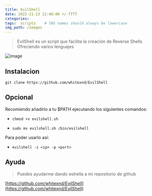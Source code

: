 ```yaml
---
title: EvilShell
date: 2022-11-23 12:48:00 +/-TTTT
categories: 
tags:  scripts    # TAG names should always be lowercase
img_path: /images
---
```


>EvilShell es un script que facilita la creación de Reverse Shells
>Ofreciendo varios lenguajes

![image](https://user-images.githubusercontent.com/103772333/203641445-20a1003f-c497-46f9-95b6-72c1f8b4521e.png)

## Instalacion


`git clone https://github.com/whitexnd/EvilShell`

## Opcional

Recomiendo añadirlo a tu $PATH ejecutando los siguientes comandos:
- `chmod +x evilshell.sh`

- `sudo mv evilshell.sh /bin/evilshell`

Para poder usarlo así:
- `evilshell -i <ip> -p <port>`

## Ayuda

>Puedes ayudarme dando estrella a mi repositorio de github

[https://github.com/whitexnd/EvilShell](https://github.com/whitexnd/EvilShell)
